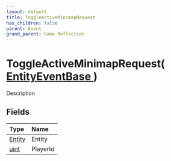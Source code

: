 ```yaml
---
layout: default
title: ToggleActiveMinimapRequest
has_children: false
parent: Event
grand_parent: Game Reflection
---
```

# ToggleActiveMinimapRequest( [ EntityEventBase ](/riftbreaker-wiki/docs/game-reflection/events/entity_event_base/) )
Description 

## Fields

| Type | Name |
|:----------|:--------------|
| [Entity](/riftbreaker-wiki/docs/game-reflection/classes/entity/) | Entity |
| [uint](/riftbreaker-wiki/docs/game-reflection/components/uint/) | PlayerId |


